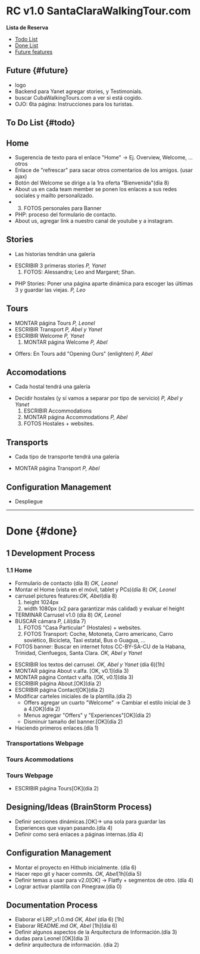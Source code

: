 # RC v1.0 SantaClaraWalkingTour.com
**Lista de Reserva**

* [Todo List](#todo)
* [Done List](#done)
* [Future features](#future)

## Future {#future}
- logo
- Backend para Yanet agregar stories, y Testimonials.
- buscar CubaWalkingTours.com a ver si está cogido.
- OJO: 6ta página: Instrucciones para los turistas.

## To Do List {#todo}

## Home
- Sugerencia de texto para el enlace "Home" -> Ej. Overview, Welcome, ... otros
- Enlace de "refrescar" para sacar otros comentarios de los amigos. (usar ajax)
- Botón del Welcome se dirige a la 1ra oferta "Bienvenida"(día 8)
- About us en cada team member se ponen los enlaces a sus redes sociales y mailto personalizado.
- 3. FOTOS personales para Banner
- PHP: proceso del formulario de contacto.
- About us, agregar link a nuestro canal de youtube y a instagram.

## Stories
- Las historias tendrán una galería
* ESCRIBIR 3 primeras stories _P, Yanet_
    1. FOTOS: Alessandra; Leo and Margaret; Shan.
- PHP Stories: Poner una página aparte dinámica para escoger las últimas 3 y guardar las viejas. _P, Leo_

## Tours
* MONTAR página Tours _P, Leonel_
* ESCRIBIR Transport _P, Abel y Yanet_
* ESCRIBIR Welcome _P, Yanet_
    1. MONTAR página Welcome _P, Abel_
- Offers: En Tours add "Opening Ours" (enlighten) _P, Abel_

## Accomodations
- Cada hostal tendrá una galería
* Decidir hostales (y sí vamos a separar por tipo de servicio) _P, Abel y Yanet_
    1. ESCRIBIR Accommodations 
    2. MONTAR página Accommodations _P, Abel_
    3. FOTOS Hostales + websites.

## Transports
- Cada tipo de transporte tendrá una galería
* MONTAR página Transport _P, Abel_

## Configuration Management
- Despliegue

****

# Done {#done}

## 1 Development Process

### 1.1 Home
* Formulario de contacto (día 8) _OK, Leonel_
* Montar el Home (vista en el móvil, tablet y PCs)(día 8) _OK, Leonel_ 
* carrusel pictures features:_OK, Abel_(día 8)
    1. height 1024px
    2. width 1080px (x2 para garantizar más calidad) y evaluar el height
* TERMINAR Carrusel v1.0 (día 8) _OK, Leonel_
* BUSCAR cámara _P, Lili_(día 7)
    1. FOTOS "Casa Particular" (Hostales) + websites.
    2. FOTOS Transport: Coche, Motoneta, Carro americano, Carro soviético, Bicicleta, Taxi estatal, Bus o Guagua, ...
* FOTOS banner: Buscar en internet fotos CC-BY-SA-CU de la Habana, Trinidad, Cienfuegos, Santa Clara. _OK, Abel y Yanet_
- ESCRIBIR los textos del carrusel. _OK, Abel y Yanet_ (día 6)[1h]
- MONTAR página About v.alfa. [OK, v0.1](día 3)
- MONTAR página Contact v.alfa. [OK, v0.1](día 3)
- ESCRIBIR página About.[OK](día 2)
- ESCRIBIR página Contact[OK](día 2)
- Modificar carteles iniciales de la plantilla.(día 2)
    * Offers agregar un cuarto "Welcome" -> Cambiar el estilo inicial de 3 a 4.[OK](día 2)
    * Menus agregar "Offers" y "Experiences"[OK](día 2)
    * Disminuir tamaño del banner.[OK](día 2)
- Haciendo primeros enlaces.(día 1)


### Transportations Webpage

### Tours Acommodations

### Tours Webpage
- ESCRIBIR página Tours[OK](día 2)

## Designing/Ideas (BrainStorm Process)
- Definir secciones dinámicas.[OK]-> una sola para guardar las Experiences que vayan pasando.(día 4)
- Definir como será enlaces a páginas internas.(día 4)

## Configuration Management
- Montar el proyecto en Hithub inicialmente. (día 6)
- Hacer repo git y hacer commits. _OK, Abel_[1h](día 5)
- Definir temas a usar para v2.0[OK] -> Flatfy + segmentos de otro. (día 4)
- Lograr activar plantilla con Pinegraw.(día 0)

## Documentation Process
- Elaborar el LRP_v1.0.md _OK, Abel_ (día 6) [1h]
- Elaborar README.md _OK, Abel_ [1h](día 6)
- Definir algunos aspectos de la Arquitectura de Información.(día 3)
- dudas para Leonel [OK](día 3)
- definir arquitectura de información. (día 2)
